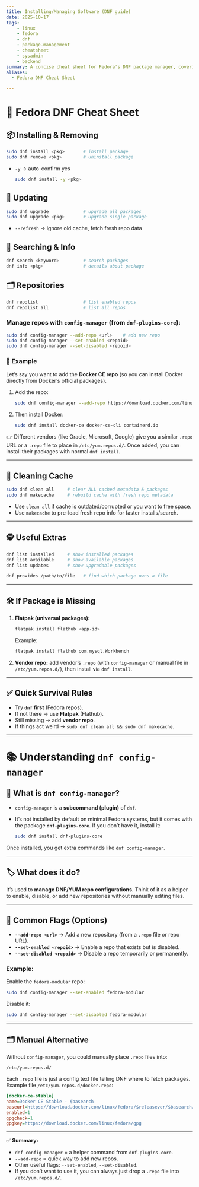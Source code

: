 ```yaml
---
title: Installing/Managing Software (DNF guide)
date: 2025-10-17
tags: 
    - linux
    - fedora
    - dnf
    - package-management
    - cheatsheet
    - sysadmin
    - backend
summary: A concise cheat sheet for Fedora's DNF package manager, covering installation, updates, repository management, and troubleshooting tips.
aliases: 
  - Fedora DNF Cheat Sheet

---
```




# 🐧 Fedora DNF Cheat Sheet

## 📦 Installing & Removing

```bash
sudo dnf install <pkg>       # install package
sudo dnf remove <pkg>        # uninstall package
```

* `-y` → auto-confirm yes

  ```bash
  sudo dnf install -y <pkg>
  ```

## 🔄 Updating

```bash
sudo dnf upgrade             # upgrade all packages
sudo dnf upgrade <pkg>       # upgrade single package
```

* `--refresh` → ignore old cache, fetch fresh repo data

## 🔎 Searching & Info

```bash
dnf search <keyword>         # search packages
dnf info <pkg>               # details about package
```

## 🗂 Repositories

```bash
dnf repolist                 # list enabled repos
dnf repolist all             # list all repos
```

### Manage repos with `config-manager` (from `dnf-plugins-core`):

```bash
sudo dnf config-manager --add-repo <url>    # add new repo
sudo dnf config-manager --set-enabled <repoid>
sudo dnf config-manager --set-disabled <repoid>
```

### 📝 Example

Let’s say you want to add the **Docker CE repo** (so you can install Docker directly from Docker’s official packages).

1. Add the repo:

    ```bash
    sudo dnf config-manager --add-repo https://download.docker.com/linux/fedora/docker-ce.repo
    ```

2. Then install Docker:

    ```bash
    sudo dnf install docker-ce docker-ce-cli containerd.io
    ```


👉 Different vendors (like Oracle, Microsoft, Google) give you a similar `.repo` URL or a `.repo` file to place in `/etc/yum.repos.d/`. Once added, you can install their packages with normal `dnf install`.

---

## 🧹 Cleaning Cache

```bash
sudo dnf clean all     # clear ALL cached metadata & packages
sudo dnf makecache     # rebuild cache with fresh repo metadata
```

* Use `clean all` if cache is outdated/corrupted or you want to free space.
* Use `makecache` to pre-load fresh repo info for faster installs/search.

---

## 🕵️ Useful Extras

```bash
dnf list installed     # show installed packages
dnf list available     # show available packages
dnf list updates       # show upgradable packages

dnf provides /path/to/file   # find which package owns a file
```

---

## 🛠 If Package is Missing

1. **Flatpak (universal packages):**

    ```bash
    flatpak install flathub <app-id>
    ```

    Example:

    ```bash
    flatpak install flathub com.mysql.Workbench
    ```

2. **Vendor repo:** add vendor’s `.repo` (with `config-manager` or manual file in `/etc/yum.repos.d/`), then install via `dnf install`.

---

## ✅ Quick Survival Rules

* Try **`dnf` first** (Fedora repos).
* If not there → use **Flatpak** (Flathub).
* Still missing → add **vendor repo**.
* If things act weird → `sudo dnf clean all && sudo dnf makecache`.







---

# 📚 Understanding `dnf config-manager`

## 🔧 What is `dnf config-manager`?

* `config-manager` is a **subcommand (plugin)** of `dnf`.
* It’s not installed by default on minimal Fedora systems, but it comes with the package **`dnf-plugins-core`**.
  If you don’t have it, install it:

  ```bash
  sudo dnf install dnf-plugins-core
  ```

Once installed, you get extra commands like `dnf config-manager`.

---

## 🏷️ What does it do?

It’s used to **manage DNF/YUM repo configurations**.
Think of it as a helper to enable, disable, or add new repositories without manually editing files.

---

## 🚩 Common Flags (Options)

* **`--add-repo <url>`** → Add a new repository (from a `.repo` file or repo URL).
* **`--set-enabled <repoid>`** → Enable a repo that exists but is disabled.
* **`--set-disabled <repoid>`** → Disable a repo temporarily or permanently.

### Example:

Enable the `fedora-modular` repo:

```bash
sudo dnf config-manager --set-enabled fedora-modular
```

Disable it:

```bash
sudo dnf config-manager --set-disabled fedora-modular
```

---

## 🗂 Manual Alternative

Without `config-manager`, you could manually place `.repo` files into:

```
/etc/yum.repos.d/
```

Each `.repo` file is just a config text file telling DNF where to fetch packages.
Example file `/etc/yum.repos.d/docker.repo`:

```ini
[docker-ce-stable]
name=Docker CE Stable - $basearch
baseurl=https://download.docker.com/linux/fedora/$releasever/$basearch/stable
enabled=1
gpgcheck=1
gpgkey=https://download.docker.com/linux/fedora/gpg
```

---

✅ **Summary:**

* `dnf config-manager` = a helper command from `dnf-plugins-core`.
* `--add-repo` = quick way to add new repos.
* Other useful flags: `--set-enabled`, `--set-disabled`.
* If you don’t want to use it, you can always just drop a `.repo` file into `/etc/yum.repos.d/`.


